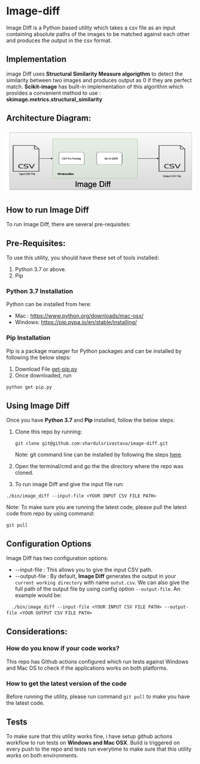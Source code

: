 # Image-diff

Image Diff is a Python based utility which takes a csv file as an input containing absolute paths of the images to be matched against each other and produces the output in the csv format.

## Implementation
 image Diff uses **Structural Similarity Measure algorigthm** to detect the similarity between two images and produces output as 0 if they are perfect match. **Scikit-image** has built-in implementation of this algorithm which provides a convenient method to use :  **skimage.metrics.structural_similarity** 

## Architecture Diagram:

![architecure Diagram](docs/architecture.png)

## How to run Image Diff

To run Image Diff, there are several pre-requisites:

## Pre-Requisites:
To use this utility, you should have these set of tools installed:

1. Python 3.7 or above.
2. Pip

### Python 3.7 Installation
Python can be installed from here:
* Mac : https://www.python.org/downloads/mac-osx/
* Windows: https://pip.pypa.io/en/stable/installing/

### Pip Installation 
Pip is a package manager for Python packages and can be installed by following the below steps:
1. Download File [get-pip.py](https://bootstrap.pypa.io/get-pip.py)
2. Once downloaded, run 
  ```python
  python get-pip.py
  ```
 
## Using Image Diff

Once you have **Python 3.7** and **Pip** installed, follow the below steps:

1. Clone this repo by running:
   ```
   git clone git@github.com:shardulsrivastava/image-diff.git
   ```
   Note: git command line can be installed by following the steps [here](https://git-scm.com/book/en/v2/Getting-Started-Installing-Git).
 
2. Open the terminal/cmd and go the the directory where the repo was cloned.
3. To run image Diff and give the input file run:
  ```
  ./bin/image_diff --input-file <YOUR INPUT CSV FILE PATH>
  ```
 
Note: To make sure you are running the latest code, please pull the latest code from repo by using command:
```
git pull
```
 
 
 ## Configuration Options
 
 Image Diff has two configuration options:
 * --input-file :  This allows you to give the input CSV path.
 * --output-file : By default, **Image Diff** generates the output in your `current working directory` with name `outut.csv`. We can also give the full path of the output file by using config option `--output-file`. An example would be:
```
  ./bin/image_diff --input-file <YOUR INPUT CSV FILE PATH> --output-file <YOUR OUTPUT CSV FILE PATH>
```

## Considerations:

### How do you know if your code works?
This repo has Github actions configured which run tests against Windows and Mac OS to check if the applications works on both platforms.

### How to get the latest version of the code
Before running the utility, please run command `git pull` to make you have the latest code.
  
 ## Tests
  
To make sure that this utility works fine, i have setup github actions workflow to run tests on **Windows and Mac OSX**.
Build is triggered on every push to the repo and tests run everytime to make sure that this utility works on both       environments.
  
  
